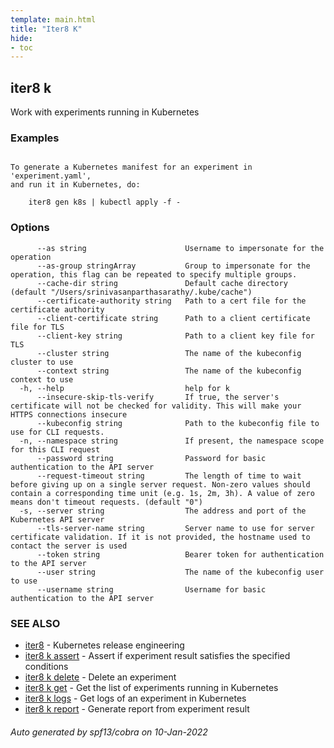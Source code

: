 ```yaml
---
template: main.html
title: "Iter8 K"
hide:
- toc
---
```


## iter8 k

Work with experiments running in Kubernetes

### Examples

```

To generate a Kubernetes manifest for an experiment in 'experiment.yaml',
and run it in Kubernetes, do:

	iter8 gen k8s | kubectl apply -f -

```

### Options

```
      --as string                      Username to impersonate for the operation
      --as-group stringArray           Group to impersonate for the operation, this flag can be repeated to specify multiple groups.
      --cache-dir string               Default cache directory (default "/Users/srinivasanparthasarathy/.kube/cache")
      --certificate-authority string   Path to a cert file for the certificate authority
      --client-certificate string      Path to a client certificate file for TLS
      --client-key string              Path to a client key file for TLS
      --cluster string                 The name of the kubeconfig cluster to use
      --context string                 The name of the kubeconfig context to use
  -h, --help                           help for k
      --insecure-skip-tls-verify       If true, the server's certificate will not be checked for validity. This will make your HTTPS connections insecure
      --kubeconfig string              Path to the kubeconfig file to use for CLI requests.
  -n, --namespace string               If present, the namespace scope for this CLI request
      --password string                Password for basic authentication to the API server
      --request-timeout string         The length of time to wait before giving up on a single server request. Non-zero values should contain a corresponding time unit (e.g. 1s, 2m, 3h). A value of zero means don't timeout requests. (default "0")
  -s, --server string                  The address and port of the Kubernetes API server
      --tls-server-name string         Server name to use for server certificate validation. If it is not provided, the hostname used to contact the server is used
      --token string                   Bearer token for authentication to the API server
      --user string                    The name of the kubeconfig user to use
      --username string                Username for basic authentication to the API server
```

### SEE ALSO

* [iter8](iter8.md)	 - Kubernetes release engineering
* [iter8 k assert](iter8_k_assert.md)	 - Assert if experiment result satisfies the specified conditions
* [iter8 k delete](iter8_k_delete.md)	 - Delete an experiment
* [iter8 k get](iter8_k_get.md)	 - Get the list of experiments running in Kubernetes
* [iter8 k logs](iter8_k_logs.md)	 - Get logs of an experiment in Kubernetes
* [iter8 k report](iter8_k_report.md)	 - Generate report from experiment result

###### Auto generated by spf13/cobra on 10-Jan-2022
